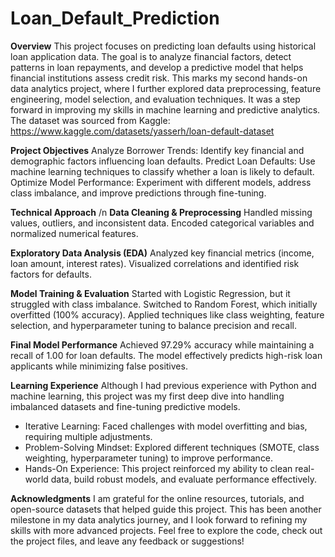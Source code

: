 # Loan_Default_Prediction

**Overview**
This project focuses on predicting loan defaults using historical loan application data. The goal is to analyze financial factors, detect patterns in loan repayments, and develop a predictive model that helps financial institutions assess credit risk.
This marks my second hands-on data analytics project, where I further explored data preprocessing, feature engineering, model selection, and evaluation techniques. It was a step forward in improving my skills in machine learning and predictive analytics.
The dataset was sourced from Kaggle: https://www.kaggle.com/datasets/yasserh/loan-default-dataset

**Project Objectives**
Analyze Borrower Trends: Identify key financial and demographic factors influencing loan defaults.
Predict Loan Defaults: Use machine learning techniques to classify whether a loan is likely to default.
Optimize Model Performance: Experiment with different models, address class imbalance, and improve predictions through fine-tuning.

**Technical Approach** /n
**Data Cleaning & Preprocessing**
Handled missing values, outliers, and inconsistent data.
Encoded categorical variables and normalized numerical features.

**Exploratory Data Analysis (EDA)**
Analyzed key financial metrics (income, loan amount, interest rates).
Visualized correlations and identified risk factors for defaults.

**Model Training & Evaluation**
Started with Logistic Regression, but it struggled with class imbalance.
Switched to Random Forest, which initially overfitted (100% accuracy).
Applied techniques like class weighting, feature selection, and hyperparameter tuning to balance precision and recall.

**Final Model Performance**
Achieved 97.29% accuracy while maintaining a recall of 1.00 for loan defaults.
The model effectively predicts high-risk loan applicants while minimizing false positives.

**Learning Experience**
Although I had previous experience with Python and machine learning, this project was my first deep dive into handling imbalanced datasets and fine-tuning predictive models.
* Iterative Learning: Faced challenges with model overfitting and bias, requiring multiple adjustments.
* Problem-Solving Mindset: Explored different techniques (SMOTE, class weighting, hyperparameter tuning) to improve performance.
* Hands-On Experience: This project reinforced my ability to clean real-world data, build robust models, and evaluate performance effectively.

**Acknowledgments**
I am grateful for the online resources, tutorials, and open-source datasets that helped guide this project. This has been another milestone in my data analytics journey, and I look forward to refining my skills with more advanced projects.
Feel free to explore the code, check out the project files, and leave any feedback or suggestions! 
